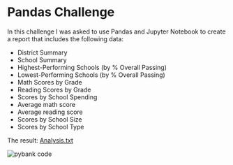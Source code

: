 # Pandas Challenge

In this challenge I was asked to use Pandas and Jupyter Notebook to create a report that includes the following data:
- District Summary
- School Summary
- Highest-Performing Schools (by % Overall Passing)
- Lowest-Performing Schools (by % Overall Passing)
- Math Scores by Grade
- Reading Scores by Grade
- Scores by School Spending
- Average math score
- Average reading score
- Scores by School Size
- Scores by School Type
  
The result: [Analysis.txt](/PyBank/Analysis/Analysis.txt)

![pybank code](/PyBank/Resources/pybank.gif)

